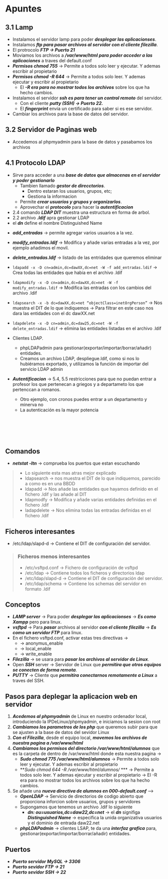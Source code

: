 # Apuntes

## 3.1 Lamp

* Instalamos el servidor lamp para poder ***desplegar las aplicacionses***.
* Instalamos ***ftp para pasar archivos al servidor con el cliente filezilla***.
* El protrocolo ***FTP -> Puerto 21***
* Moviamos los archivos a ***/var/www/html para poder acceder a las aplicaciones*** a traves del default.conf
* ***Permisos chmod 755*** -> Permite a todos solo leer y ejecutar. Y ademas escribir al propietario
* ***Permisos chmod -R 644*** -> Permite a todos solo leer. Y ademas ejecutar y escribir al propietario
  * El ***-R era para no mostrar todos los archivos*** sobre los que ha hecho cambios.
* Instalamos el servidor ***ssh es para tener un control remoto*** del servidor.
  * Con el cliente ***putty (SSH) -> Puerto 22.***
  * El ***fingerprint*** envia un certificado para saber si es ese servidor.
* Cambiar los archivos para la base de datos del servidor.

## 3.2 Servidor de Paginas web

* Accedemos al phpmyadmin para la base de datos y pasabamos los archivos

## 4.1 Protocolo LDAP

* Sirve para acceder a una ***base de datos que almacenas en el servidor y poder gestionarlo***
  * Tambien llamado ***gestor de direcctorios***.
    * Dentro estaran los usuarios, grupos, etc;
    * Gestiona la informacion
  * Permite ***crear usuarios y grupos y organizarlos***.
  * Aprovechar el ***protocolo*** para hacer la ***autentificacion***
* 2.4 comando ***LDAP DIT*** muestra una estructura en forma de arbol.
* 2.2 archivo ***.ldif*** apra gestionar LDAP
* el ***dn*** define el nombre Distinguished Name
<!-- * ou -> organizacional  unit -> se utiliza para separar las diferentes organiaciones
* dc -> el dominio  no entra-->
* ***add_entradas*** -> permite agregar varios usuarios a la vez.
* ***modify_entradas.ldif*** ->  Modifica y añade varias entradas a la vez, por ejemplo añadimos el movil.
* ***delete_entradas.ldif*** -> listado de las entridades que queremos eliminar
* `ldapadd -x -D cn=admin,dc=dawXX,dc=net -W -f add_entradas.ldif` -> Crea todas las entidades que habia en el archivo .ldif
* `ldapmodify -x -D cn=admin,dc=dawXX,dc=net -W -f modify_entradas.ldif` -> Modifica las entradas con los cambios del archivo .ldif
* `ldapsearch -x -b dc=dawXX,dc=net “objectClass=inetOrgPerson”` -> Nos muestra el DIT de lo que indiquemos -> Para filtrar en este caso nos dara las entidades con el dc dawXX.net
* `ldapdelete -x -D cn=admin,dc=daw25,dc=net -W -f delete_entradas.ldif` -> elimina las entidades listadas en el archivo .ldif

* Clientes LDAP.
  * phpLDAPadmin para gestionar(exportar/importar/borrar/añadir) entidades.
  * Creamos un archivo LDAP, despliegue.ldif, como si nos lo hubiéramos exportado, y utilizamos la función de importar del servicio LDAP admin


* ***Autentificacion*** -> 5.4, 5.5 restricciones para que no puedan entrar a profesor los que pertenecan a griegos y a departameto los que pertenccan a romanos.
  * Otro ejemplo, con cronos puedes entrar a un departamento y minerva no
  * La autenticación es la mayor potencia

<br>
<br>
<br>
<br>


## Comandos

* ***netstat -ltn*** -> comprueba los puertos que estan escuchando
> * Lo siguiente esta mas atras mejor explicado
> * ldapsearch -> nos muestra el DIT de lo que indiquemos, parecido a como es en una BBDD
> * ldapadd -> Nos añade las entidades que hayamos definido en el fichero .ldif y las añade al DIT
> * ldapmodfy -> Modifica y añade varias entidades definidas en el fichero .ldif
> * ladapdelete -> Nos elimina todas las entradas definidas en el fichero .ldif


## Ficheros interesantes

* /etc/ldap/slapd-d -> Contiene el DIT de configuración del servidor.

>
> ### Ficheros menos interesantes
>
> * /etc/vsftpd.conf -> Fichero de configuración de vsftpd
> * /etc/ldap -> Contiene todos los ficheros y directorios ldap
> * /etc/ldap/slapd-d -> Contiene el DIT de configuración del servidor.
> * /etc/ldap/schema -> Contiene los schemas del servidor en formato .ldif
>
>

## Conceptos

* ***LAMP server*** -> Para poder ***desplegar las aplicacionses*** -> ***Es como Xampp*** pero para linux.
* ***vsftpd*** -> Para ***pasar*** archivos al servidor ***con el cliente filezilla*** -> ***Es como un servidor FTP*** para linux.
* En el fichero vsftpd.conf, activar estas tres directivas ->
  * -> anonymus_enable
  * -> local_enable
  * -> write_enable
* ***Filezilla*** -> se usara para ***pasar los archivos al servidor de Linux***.
* Open ***SSH*** server -> Servidor de Linux que ***permitira que otros equipos se conecten de forma remota***.
* ***PUTTY*** -> Cliente que ***permitira conectarnos remotamente a Linux*** a traves del SSH.

## Pasos para deplegar la aplicacion web en servidor

1. ***Acedemos al phpmyadmin*** de Linux en nuestro ordenador local, introduciendo la IPDeLinux/phpmyadmin, e iniciamos la sesion con root
2. ***Cambiamos los parametros de los php*** que queremos subir para que se ajusten a la base de datos del sevidor Linux
3. ***Con el Filezilla***, desde el equipo local, ***movemos los archivos de nuestra pagina a /var/www/html***
4. ***Cambiamos los permisos del directorio /var/www/html/alumnos*** que es la carpeta de dentro de /var/www/html donde esta nuestra pagina ->
    * ***Sudo chmod 775 /var/www/html/alumnos*** -> Permite a todos solo leer y ejecutar. Y ademas escribir al propietario
    * ***Sudo chmod 644 -R /var/www/html/alumnos/* *** -> Permite a todos solo leer. Y ademas ejecutar y escribir al propietario -> El -R era para no mostrar todos los archivos sobre los que ha hecho cambios.
5. Se añade una ***nueva directiva de alumnos en 000-default.conf*** -->
    * ***OpenLDAP*** -> Servicio de directorios de codigo abierto que proporciona inforcion sobre usuarios, grupos y servidores
    * Supongamos que tenemos un archivo .ldif lo siguiente
        * ***dn: ou=usuarios,dc=daw22,dc=net*** -> el ***dn*** signifiga ***Distinguished Name*** -> especifica la unida organizativa usuarios y el dominio de entrada daw22.net
    * ***phpLDAPadmin*** -> clientes LSAP, te da una ***interfaz grafica*** para, gestionar(exportar/importar/borrar/añadir) entidades.

## Puertos

* ***Puerto servidor MySQL -> 3306***
* ***Puerto sevidor FTP -> 21***
* ***Puerto sevidor SSH -> 22***
